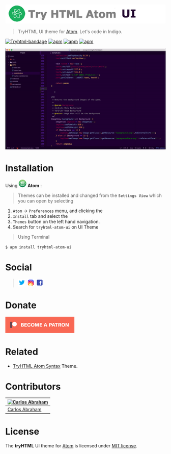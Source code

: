 ![Atom ui](media/tryhtml-ui.png)


> TryHTML UI theme for [Atom](https://atom.io). Let's code in Indigo.

[![Tryhtml-bandage](https://imagestryht.ml/themes/atom/atom-theme-badge.svg)](https://github.com/tryhtml)
[![apm](https://img.shields.io/apm/dm/tryhtml-atom-ui.svg?style=flat-square)](https://atom.io/packages/tryhtml-atom-ui)
[![apm](https://img.shields.io/apm/v/tryhtml-atom-ui.svg?style=flat-square)](https://atom.io/packages/tryhtml-atom-ui)
[![apm](https://img.shields.io/apm/l/tryhtml-atom-ui.svg?style=flat-square)](https://atom.io/packages/tryhtml-atom-ui)


![Trailer](media/screenshot.gif)

# Installation

Using ![Atom](media/atom.png) **Atom**  :

>Themes can be installed and changed from the **`Settings View`** which you can open by selecting

1. `Atom` → `Preferences` menu, and clicking the<br>
1. `Install` tab and select the<br>
1. `Themes` button on the left hand navigation.<br>
1. Search for `tryhtml-atom-ui` on UI Theme

> Using Terminal

`$ apm install tryhtml-atom-ui`

# Social

>[![Twitter](media/twitter.png)](https://twitter.com/tryhtml)
>[![Instagram](media/instagram.png)](https://instagram.com/tryhtml)
>[![Facebook](media/facebook.png)](https://facebook.com/tryhtml)

# Donate

[![Become a Patreon](media/patreon.png)](https://www.patreon.com/bePatron?u=10553679)

# Related

- [TryHTML Atom Syntax](https://github.com/tryhtml/atom-syntax) Theme.

# Contributors

[![Carlos Abraham](https://avatars3.githubusercontent.com/u/21347264?s=100&v=43&s)](https://github.com/19cah) |
--- |
[Carlos Abraham](https://github.com/19cah) |


# License

The **tryHTML** UI theme for [Atom](https://atom.io) is licensed under [MIT license](LICENSE).
